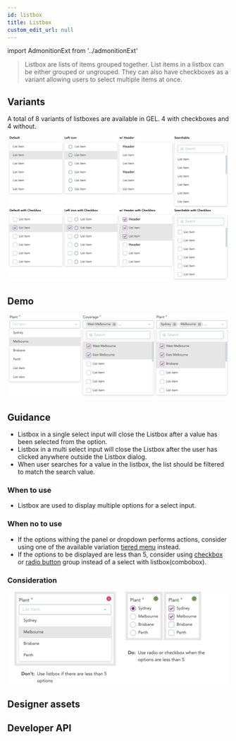 ```yaml
---
id: listbox
title: Listbox
custom_edit_url: null
---
```


import AdmonitionExt from '../admonitionExt'

> Listbox are lists of items grouped together. List items in a listbox can be either grouped or ungrouped. They can also have checkboxes as a variant allowing users to select multiple items at once.


## Variants

A total of 8 variants of listboxes are available in GEL. 4 with checkboxes and 4 without.

![Listbox State](img/listbox-types.svg)


## Demo

![Listbox demo](img/listbox-demo.svg)


## Guidance

* Listbox in a single select input will close the Listbox after a value has been selected from the option.
* Listbox in a multi select input will close the Listbox after the user has clicked anywhere outside the Listbox dialog.
* When user searches for a value in the listbox, the list should be filtered to match the search value.

### When to use

* Listbox are used to display multiple options for a select input.

### When no to use

* If the options withing the panel or dropdown performs actions, consider using one of the available variation [tiered menu](../menu/tiered-menu.md) instead.
* If the options to be displayed are less than 5, consider using [checkbox](checkbox.md) or [radio button](radio.md) group instead of a select with listbox(combobox).

### Consideration

![Lisbox consideration](img/listbox-consideration.svg)


## Designer assets

<AdmonitionExt type="figma" url="https://www.figma.com/file/kzLxtqv6YGL0wotiqzgEo4/GEL-UI-Doc?node-id=696%3A97231" />


## Developer API

<AdmonitionExt type="vue" url="https://primefaces.org/primevue/listbox" />